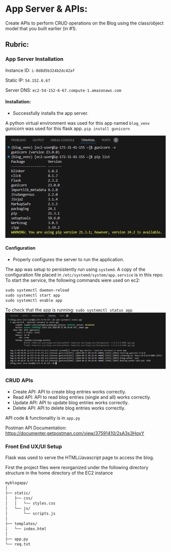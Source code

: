 # App Server & APIs:

Create APIs to perform CRUD operations on the Blog using the class/object model that you built earlier (in #1). 

## Rubric:

### App Server Installation 

Instance ID: `i-0d8d5b324b2dc42af`

Static IP: `54.152.6.67`

Server DNS: `ec2-54-152-6-67.compute-1.amazonaws.com`

#### Installation: 
- Successfully installs the app server. 

A python virtual environment was used for this app named `blog_venv` 
gunicorn was used for this flask app. 
`pip install gunicorn` 

![venv setup](/images/venv_list.png)

#### Configuration 
- Properly configures the server to run the application. 

The app was setup to persistently run using `systemd`. A copy of the configuration file placed in `/etc/systemd/system/app.service` is in this repo.
To start the service, the following commands were used on ec2:
```
sudo systemctl daemon-reload
sudo systemctl start app
sudo systemctl enable app
```

To check that the app is running: `sudo systemctl status app`
![app status](/images/systemd_service_status.png)

### CRUD APIs 
- Create API: API to create blog entries works correctly. 
- Read API: API to read blog entries (single and all) works correctly. 
- Update API: API to update blog entries works correctly. 
- Delete API: API to delete blog entries works correctly. 

API code & functionality is in `app.py`

Postman API Documentation:
https://documenter.getpostman.com/view/37591410/2sA3s3HqxY

### Front End UX/UI Setup
Flask was used to serve the HTML/Javascript page to access the blog. 

First the project files were reorganized under the following directory structure in the home directory of the EC2 instance
```
myblogapp/
│
├── static/
│   ├── css/
│   │   └── styles.css
│   └── js/
│       └── scripts.js
│
├── templates/
│   └── index.html
│
├── app.py
└── req.txt
```